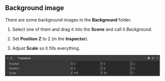 ## Background image

There are some background images in the **Background** folder.

1.  Select one of them and drag it into the **Scene** and call it
    *Background*.

2.  Set **Position** **Z** to 2 (in the **Inspector**).

3.  Adjust **Scale** so it fills everything.

<img src="../media/image31.png"
style="width:5.85417in;height:0.71944in" />
